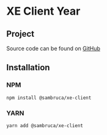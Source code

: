 # XE Client Year

## Project

Source code can be found on [GitHub](https://github.com/steve-christie/xe-client)

## Installation

### NPM

```shell
npm install @sambruca/xe-client
```

### YARN

```shell
yarn add @sambruca/xe-client
```

